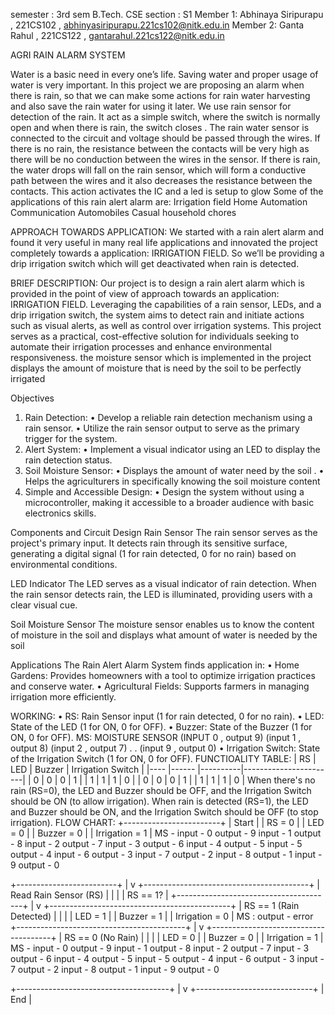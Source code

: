 semester : 3rd sem B.Tech. CSE
section : S1
Member 1: Abhinaya Siripurapu , 221CS102 ,  abhinyasiripurapu.221cs102@nitk.edu.in
Member 2: Ganta Rahul , 221CS122 , gantarahul.221cs122@nitk.edu.in




AGRI RAIN ALARM SYSTEM


Water is a basic need in every one’s life. Saving water and proper usage of water is very 
important. In this project we are proposing an alarm when there is rain, so that we can make 
some actions for rain water harvesting and also save the rain water for using it later. 
We use rain sensor for detection of the rain. It act as a simple switch, where the switch is 
normally open and when there is rain, the switch closes . The rain water sensor is connected to 
the circuit and voltage should be passed through the wires.
If there is no rain, the resistance between the contacts will be very high as there will be no 
conduction between the wires in the sensor. If there is rain, the water drops will fall on the rain 
sensor, which will form a conductive path between the wires and it also decreases the resistance 
between the contacts. This action activates the IC and a led is setup to glow
Some of the applications of this rain alert alarm are: 
Irrigation field 
Home Automation 
Communication Automobiles 
Casual household chores

APPROACH TOWARDS APPLICATION:
We started with a rain alert alarm and found it very useful in many real life applications and 
innovated the project completely towards a application: IRRIGATION FIELD.
So we’ll be providing a drip irrigation switch which will get deactivated when rain is detected.

BRIEF DESCRIPTION:
Our project is to design a rain alert alarm which is provided in the point of view of approach 
towards an application: IRRIGATION FIELD. Leveraging the capabilities of a rain sensor,  LEDs, and a drip irrigation switch, the system aims to 
detect rain and initiate actions such as visual alerts, as well as control over irrigation 
systems. This project serves as a practical, cost-effective solution for individuals seeking to 
automate their irrigation processes and enhance environmental responsiveness.
the moisture sensor which is implemented in the project displays the amount of moisture that is need by the soil to be perfectly irrigated

Objectives 
1. Rain Detection:
• Develop a reliable rain detection mechanism using a rain sensor.
• Utilize the rain sensor output to serve as the primary trigger for the system.
2. Alert System:
• Implement a visual indicator using an LED to display the rain detection status.
3. Soil Moisture Sensor:
• Displays the amount of water need by the soil .
• Helps the agriculturers in specifically knowing the soil moisture content
4. Simple and Accessible Design:
• Design the system without using a microcontroller, making it accessible to a 
broader audience with basic electronics skills.

Components and Circuit Design 
Rain Sensor 
The rain sensor serves as the project's primary input. It detects rain through its sensitive 
surface, generating a digital signal (1 for rain detected, 0 for no rain) based on environmental 
conditions.

LED Indicator 
The LED serves as a visual indicator of rain detection. When the rain sensor detects rain, the 
LED is illuminated, providing users with a clear visual cue.

Soil Moisture Sensor
The moisture sensor enables us to know the content of moisture in the soil and displays what amount of water is needed by the soil 

Applications 
The Rain Alert Alarm System finds application in:
• Home Gardens: Provides homeowners with a tool to optimize irrigation practices and 
conserve water.
• Agricultural Fields: Supports farmers in managing irrigation more efficiently.



WORKING:
• RS: Rain Sensor input (1 for rain detected, 0 for no rain).
• LED: State of the LED (1 for ON, 0 for OFF).
• Buzzer: State of the Buzzer (1 for ON, 0 for OFF).
 MS: MOISTURE SENSOR (INPUT 0 , output 9)
                     (input 1 , output 8)
                     (input 2 , output 7)
                      .
                      .
                      (input 9 , output 0)
• Irrigation Switch: State of the Irrigation Switch (1 for ON, 0 for OFF).
FUNCTIOALITY TABLE:
| RS | LED | Buzzer | Irrigation Switch |
|---- |------ |----------|-----------------------|
| 0 | 0 | 0 | 1 |
| 1 | 1 | 1 | 0 |
| 0 | 0 | 0 | 1 |
| 1 | 1 | 1 | 0 |
When there's no rain (RS=0), the LED and Buzzer should be OFF, and the Irrigation Switch 
should be ON (to allow irrigation).
When rain is detected (RS=1), the LED and Buzzer should be ON, and the Irrigation Switch 
should be OFF (to stop irrigation).
FLOW CHART:
+------------------------+
| Start |
| RS = 0 |
| LED = 0 |
| Buzzer = 0 |
| Irrigation = 1 |
 MS - input - 0 output - 9
      input - 1 output - 8
      input - 2 output - 7
      input - 3 output - 6
      input - 4 output - 5
      input - 5 output - 4
      input - 6 output - 3
      input - 7 output - 2
      input - 8 output - 1
      input - 9 output - 0
       
+-------------------------+
 |
 v
+-----------------------------------------+
| Read Rain Sensor (RS) |
| |
| RS == 1? |
+---------------------------------------+
 |
 v
+---------------------------------------------+
| RS == 1 (Rain Detected) |
| |
| LED = 1 |
| Buzzer = 1 |
| Irrigation = 0 |
 MS : output - error
+------------------------------------------+
 |
 v
+--------------------------------------+
| RS == 0 (No Rain) |
| |
| LED = 0 |
| Buzzer = 0 |
| Irrigation = 1 |
MS - input - 0 output - 9
      input - 1 output - 8
      input - 2 output - 7
      input - 3 output - 6
      input - 4 output - 5
      input - 5 output - 4
      input - 6 output - 3
      input - 7 output - 2
      input - 8 output - 1
      input - 9 output - 0

+--------------------------------------+
 |
 v
+-----------------------------+
| End |
